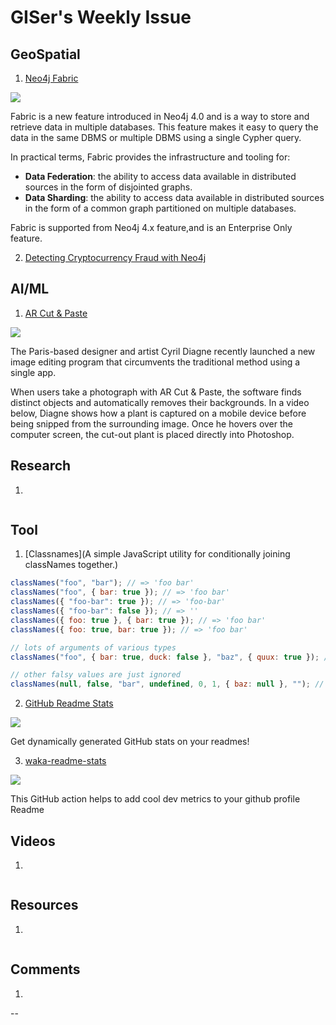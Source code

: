 # GISer's Weekly Issue

## GeoSpatial

1. [Neo4j Fabric](https://neo4j.com/blog/getting-started-with-neo4j-fabric/)

![](https://external-content.duckduckgo.com/iu/?u=https%3A%2F%2Fwww.tigergraph.com%2Fwp-content%2Fuploads%2F2020%2F02%2Fneo4j_fabric.png&f=1&nofb=1)

Fabric is a new feature introduced in Neo4j 4.0 and is a way to store and retrieve data in multiple databases. This feature makes it easy to query the data in the same DBMS or multiple DBMS using a single Cypher query.

In practical terms, Fabric provides the infrastructure and tooling for:

- **Data Federation**: the ability to access data available in distributed sources in the form of disjointed graphs.
- **Data Sharding**: the ability to access data available in distributed sources in the form of a common graph partitioned on multiple databases.

Fabric is supported from Neo4j 4.x feature,and is an Enterprise Only feature.

2. [Detecting Cryptocurrency Fraud with Neo4j](https://neo4j.com/blog/detecting-cryptocurrency-fraud-with-neo4j/)

## AI/ML

1. [AR Cut & Paste](https://github.com/cyrildiagne/ar-cutpaste)

![](https://external-content.duckduckgo.com/iu/?u=https%3A%2F%2Fwww.thisiscolossal.com%2Fwp-content%2Fuploads%2F2020%2F05%2Fcopy-paste.gif&f=1&nofb=1)

The Paris-based designer and artist Cyril Diagne recently launched a new image editing program that circumvents the traditional method using a single app.

When users take a photograph with AR Cut & Paste, the software finds distinct objects and automatically removes their backgrounds. In a video below, Diagne shows how a plant is captured on a mobile device before being snipped from the surrounding image. Once he hovers over the computer screen, the cut-out plant is placed directly into Photoshop.

## Research

1. []()

![]()

## Tool

1. [Classnames](A simple JavaScript utility for conditionally joining classNames together.)

```js
classNames("foo", "bar"); // => 'foo bar'
classNames("foo", { bar: true }); // => 'foo bar'
classNames({ "foo-bar": true }); // => 'foo-bar'
classNames({ "foo-bar": false }); // => ''
classNames({ foo: true }, { bar: true }); // => 'foo bar'
classNames({ foo: true, bar: true }); // => 'foo bar'

// lots of arguments of various types
classNames("foo", { bar: true, duck: false }, "baz", { quux: true }); // => 'foo bar baz quux'

// other falsy values are just ignored
classNames(null, false, "bar", undefined, 0, 1, { baz: null }, ""); // => 'bar 1'
```

2. [GitHub Readme Stats](https://github.com/anuraghazra/github-readme-stats)

![](https://camo.githubusercontent.com/5bfcb715afe67fc2e0174b0275ed2fe1a5ce1f32/68747470733a2f2f7265732e636c6f7564696e6172792e636f6d2f616e7572616768617a72612f696d6167652f75706c6f61642f76313539353137343533362f6772732d7468656d65735f6c34796e6a612e706e67)

Get dynamically generated GitHub stats on your readmes!

3. [waka-readme-stats](https://github.com/anmol098/waka-readme-stats)

![](https://user-images.githubusercontent.com/25841814/79395484-5081ae80-7fac-11ea-9e27-ac91472e31dd.png)

This GitHub action helps to add cool dev metrics to your github profile Readme

## Videos

1. []()

![]()

## Resources

1. [](https://github.com/geekxh/hello-algorithm)

![]()

## Comments

1.

--[]()
